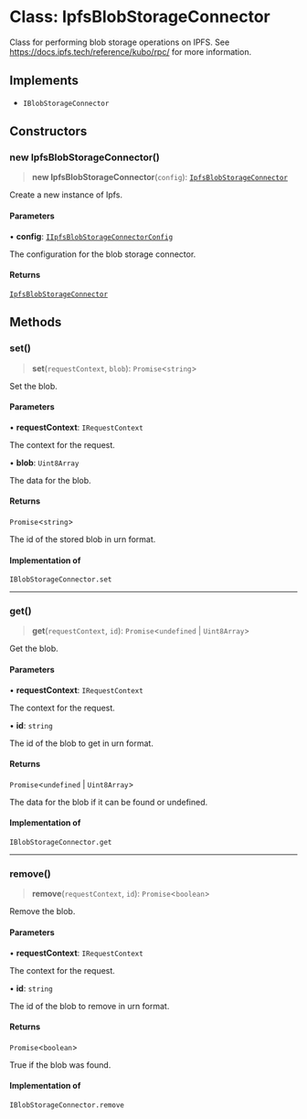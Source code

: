 # Class: IpfsBlobStorageConnector

Class for performing blob storage operations on IPFS.
See https://docs.ipfs.tech/reference/kubo/rpc/ for more information.

## Implements

- `IBlobStorageConnector`

## Constructors

### new IpfsBlobStorageConnector()

> **new IpfsBlobStorageConnector**(`config`): [`IpfsBlobStorageConnector`](IpfsBlobStorageConnector.md)

Create a new instance of Ipfs.

#### Parameters

• **config**: [`IIpfsBlobStorageConnectorConfig`](../interfaces/IIpfsBlobStorageConnectorConfig.md)

The configuration for the blob storage connector.

#### Returns

[`IpfsBlobStorageConnector`](IpfsBlobStorageConnector.md)

## Methods

### set()

> **set**(`requestContext`, `blob`): `Promise`\<`string`\>

Set the blob.

#### Parameters

• **requestContext**: `IRequestContext`

The context for the request.

• **blob**: `Uint8Array`

The data for the blob.

#### Returns

`Promise`\<`string`\>

The id of the stored blob in urn format.

#### Implementation of

`IBlobStorageConnector.set`

***

### get()

> **get**(`requestContext`, `id`): `Promise`\<`undefined` \| `Uint8Array`\>

Get the blob.

#### Parameters

• **requestContext**: `IRequestContext`

The context for the request.

• **id**: `string`

The id of the blob to get in urn format.

#### Returns

`Promise`\<`undefined` \| `Uint8Array`\>

The data for the blob if it can be found or undefined.

#### Implementation of

`IBlobStorageConnector.get`

***

### remove()

> **remove**(`requestContext`, `id`): `Promise`\<`boolean`\>

Remove the blob.

#### Parameters

• **requestContext**: `IRequestContext`

The context for the request.

• **id**: `string`

The id of the blob to remove in urn format.

#### Returns

`Promise`\<`boolean`\>

True if the blob was found.

#### Implementation of

`IBlobStorageConnector.remove`
